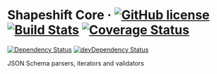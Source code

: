 # Shapeshift Core &middot; [![GitHub license](https://img.shields.io/badge/license-MIT-blue.svg)](https://github.com/facebook/react/blob/master/LICENSE) [![Build Stats](https://travis-ci.org/shapeshiftjs/shapeshift-core.svg?branch=master)](https://travis-ci.org/shapeshiftjs/shapeshift-core) [![Coverage Status](https://coveralls.io/repos/github/shapeshiftjs/shapeshift-core/badge.svg)](https://coveralls.io/github/shapeshiftjs/shapeshift-core)

[![Dependency Status](https://david-dm.org/shapeshiftjs/shapeshift-core.svg)](https://david-dm.org/shapeshiftjs/shapeshift-core)
[![devDependency Status](https://david-dm.org/shapeshiftjs/shapeshift-core/dev-status.svg)](https://david-dm.org/shapeshiftjs/shapeshift-core#info=devDependencies)

JSON Schema parsers, iterators and validators
